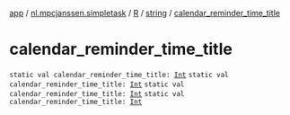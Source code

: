 [app](../../../index.md) / [nl.mpcjanssen.simpletask](../../index.md) / [R](../index.md) / [string](index.md) / [calendar_reminder_time_title](.)

# calendar_reminder_time_title

`static val calendar_reminder_time_title: `[`Int`](https://kotlinlang.org/api/latest/jvm/stdlib/kotlin/-int/index.html)
`static val calendar_reminder_time_title: `[`Int`](https://kotlinlang.org/api/latest/jvm/stdlib/kotlin/-int/index.html)
`static val calendar_reminder_time_title: `[`Int`](https://kotlinlang.org/api/latest/jvm/stdlib/kotlin/-int/index.html)
`static val calendar_reminder_time_title: `[`Int`](https://kotlinlang.org/api/latest/jvm/stdlib/kotlin/-int/index.html)